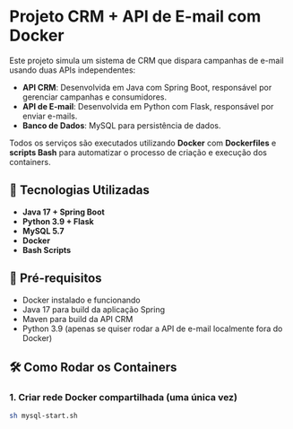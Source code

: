 # Projeto CRM + API de E-mail com Docker

Este projeto simula um sistema de CRM que dispara campanhas de e-mail usando duas APIs independentes:

- **API CRM**: Desenvolvida em Java com Spring Boot, responsável por gerenciar campanhas e consumidores.
- **API de E-mail**: Desenvolvida em Python com Flask, responsável por enviar e-mails.
- **Banco de Dados**: MySQL para persistência de dados.

Todos os serviços são executados utilizando **Docker** com **Dockerfiles** e **scripts Bash** para automatizar o processo de criação e execução dos containers.

## 🚀 Tecnologias Utilizadas

- **Java 17 + Spring Boot**
- **Python 3.9 + Flask**
- **MySQL 5.7**
- **Docker**
- **Bash Scripts**

## 🧱 Pré-requisitos

- Docker instalado e funcionando
- Java 17 para build da aplicação Spring
- Maven para build da API CRM
- Python 3.9 (apenas se quiser rodar a API de e-mail localmente fora do Docker)

## 🛠️ Como Rodar os Containers

### 1. Criar rede Docker compartilhada (uma única vez)

```bash
sh mysql-start.sh
